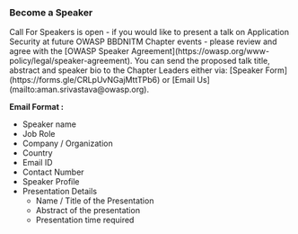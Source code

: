 

<h3>Become a Speaker</h3>
Call For Speakers is open - if you would like to present a talk on Application Security at future OWASP BBDNITM Chapter events - please review and agree with the [OWASP Speaker Agreement](https://owasp.org/www-policy/legal/speaker-agreement).
You can send the proposed talk title, abstract and speaker bio to the Chapter Leaders either via:
[Speaker Form](https://forms.gle/CRLpUvNGajMttTPb6) or [Email Us](mailto:aman.srivastava@owasp.org).

**Email Format :**

- Speaker name
- Job Role
- Company / Organization
- Country
- Email ID
- Contact Number
- Speaker Profile
- Presentation Details
    - Name / Title of the Presentation
    - Abstract of the presentation
    - Presentation time required
